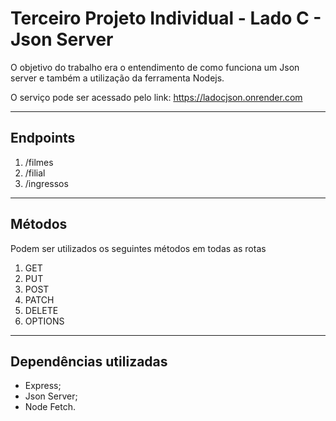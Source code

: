 # Terceiro Projeto Individual - Lado C - Json Server
O objetivo do trabalho era o entendimento de como funciona um Json server e também a utilização da ferramenta Nodejs.

O serviço pode ser acessado pelo link: https://ladocjson.onrender.com

<hr>

## Endpoints
<ol>
<li> /filmes </li>
<li> /filial </li>
<li> /ingressos </li>
</ol>

<hr>

## Métodos
Podem ser utilizados os seguintes métodos em todas as rotas
<ol>
<li> GET </li>
<li> PUT </li>
<li> POST </li>
<li> PATCH </li>
<li> DELETE </li>
<li> OPTIONS </li>
</ol>

<hr>

## Dependências utilizadas
- Express;
- Json Server;
- Node Fetch.

<br>
